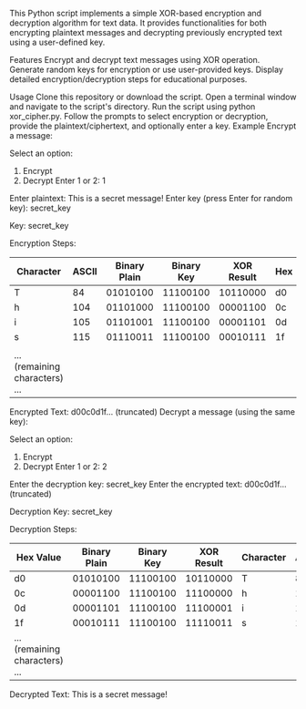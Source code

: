This Python script implements a simple XOR-based encryption and decryption algorithm for text data. It provides functionalities for both encrypting plaintext messages and decrypting previously encrypted text using a user-defined key.

Features
Encrypt and decrypt text messages using XOR operation.
Generate random keys for encryption or use user-provided keys.
Display detailed encryption/decryption steps for educational purposes.

Usage
Clone this repository or download the script.
Open a terminal window and navigate to the script's directory.
Run the script using python xor_cipher.py.
Follow the prompts to select encryption or decryption, provide the plaintext/ciphertext, and optionally enter a key.
Example
Encrypt a message:

Select an option:
1. Encrypt
2. Decrypt
Enter 1 or 2: 1

Enter plaintext: This is a secret message!
Enter key (press Enter for random key): secret_key

Key: secret_key

Encryption Steps:

| Character | ASCII | Binary Plain  | Binary Key   | XOR Result  | Hex        |
|-----------|-------|---------------|---------------|--------------|-------------|
| T          | 84    | 01010100     | 11100100     | 10110000     | d0          |
| h          | 104   | 01101000     | 11100100     | 00001100     | 0c          |
| i          | 105   | 01101001     | 11100100     | 00001101     | 0d          |
| s          | 115   | 01110011     | 11100100     | 00010111     | 1f          |
|  |           |               |               |              |            |
| ... (remaining characters) ... |             |               |              |            |

Encrypted Text: d00c0d1f... (truncated)
Decrypt a message (using the same key):

Select an option:
1. Encrypt
2. Decrypt
Enter 1 or 2: 2

Enter the decryption key: secret_key
Enter the encrypted text: d00c0d1f... (truncated)

Decryption Key: secret_key

Decryption Steps:

| Hex Value | Binary Plain  | Binary Key   | XOR Result  | Character | ASCII |
|-----------|---------------|---------------|--------------|-----------|-------|
| d0        | 01010100     | 11100100     | 10110000     | T          | 84    |
| 0c        | 00001100     | 11100100     | 11100000     | h          | 104   |
| 0d        | 00001101     | 11100100     | 11100001     | i          | 105   |
| 1f        | 00010111     | 11100100     | 11110011     | s          | 115   |
| ... (remaining characters) ... |             |               |              |            |

Decrypted Text: This is a secret message!
